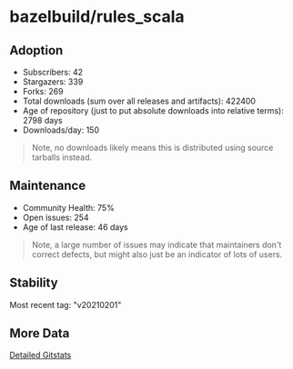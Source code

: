 # bazelbuild/rules_scala

## Adoption

- Subscribers: 42
- Stargazers: 339
- Forks: 269
- Total downloads (sum over all releases and artifacts): 422400
- Age of repository (just to put absolute downloads into relative terms): 2798 days
- Downloads/day: 150

> Note, no downloads likely means this is distributed using source tarballs instead.

## Maintenance

- Community Health: 75%
- Open issues: 254
- Age of last release: 46 days

> Note, a large number of issues may indicate that maintainers don't correct defects, but might also
> just be an indicator of lots of users.

## Stability

Most recent tag: "v20210201"

## More Data

[Detailed Gitstats](/bazel-catalog/gitstats/bazelbuild/rules_scala)

